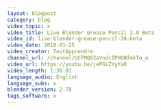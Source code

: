 ```yaml
---
layout: blogpost
category: blog
video_topic: x
video_title: Live Blender Grease Pencil 2.8 Beta
video_id: live-blender-grease-pencil-28-beta
video_date: 2018-01-25
video_creator: ToutApprendre
channel_url: /channel/UCFMQG2aYndcIPHGNfmkTo_w
video_url: https://youtu.be/jePGiZYyYa0
video_length: 1:36:01
language_audio: English
language_subs: x
blender_version: 2.78
tags_software: x
---
```

